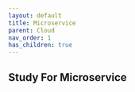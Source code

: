 ```yaml
---
layout: default
title: Microservice
parent: Cloud
nav_order: 1
has_children: true
---
```


## Study For Microservice
